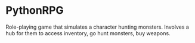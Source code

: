 # PythonRPG
Role-playing game that simulates a character hunting monsters. Involves a hub for them to access inventory, go hunt monsters, buy weapons.
